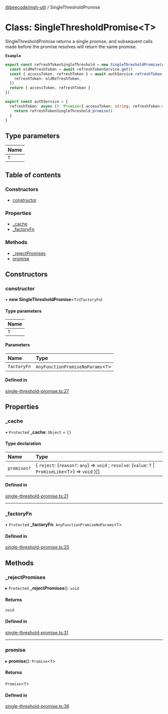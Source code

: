 [@beecode/msh-util](../README.md) / SingleThresholdPromise

# Class: SingleThresholdPromise<T\>

SingleThresholdPromise returns a single promise, and subsequent calls made before the promise resolves will return the same promise.

**`Example`**

```ts
export const refreshTokenSingleThreshold = new SingleThresholdPromise(async () => {
  const oldRefreshToken = await refreshTokenService.get()
  const { accessToken, refreshToken } = await authService.refreshToken({
    refreshToken: oldRefreshToken,
  })
  return { accessToken, refreshToken }
})

export const authService = {
  refreshToken: async (): Promise<{ accessToken: string; refreshToken:string }> => {
    return refreshTokenSingleThreshold.promise()
  }
}
```

## Type parameters

| Name |
| :------ |
| `T` |

## Table of contents

### Constructors

- [constructor](SingleThresholdPromise.md#constructor)

### Properties

- [\_cache](SingleThresholdPromise.md#_cache)
- [\_factoryFn](SingleThresholdPromise.md#_factoryfn)

### Methods

- [\_rejectPromises](SingleThresholdPromise.md#_rejectpromises)
- [promise](SingleThresholdPromise.md#promise)

## Constructors

### constructor

• **new SingleThresholdPromise**<`T`\>(`factoryFn`)

#### Type parameters

| Name |
| :------ |
| `T` |

#### Parameters

| Name | Type |
| :------ | :------ |
| `factoryFn` | `AnyFunctionPromiseNoParams`<`T`\> |

#### Defined in

[single-threshold-promise.ts:27](https://github.com/beecode-rs/msh-util/blob/d220fbb/src/single-threshold-promise.ts#L27)

## Properties

### \_cache

• `Protected` **\_cache**: `Object` = `{}`

#### Type declaration

| Name | Type |
| :------ | :------ |
| `promises?` | { `reject`: (`reason?`: `any`) => `void` ; `resolve`: (`value`: `T` \| `PromiseLike`<`T`\>) => `void`  }[] |

#### Defined in

[single-threshold-promise.ts:21](https://github.com/beecode-rs/msh-util/blob/d220fbb/src/single-threshold-promise.ts#L21)

___

### \_factoryFn

• `Protected` **\_factoryFn**: `AnyFunctionPromiseNoParams`<`T`\>

#### Defined in

[single-threshold-promise.ts:25](https://github.com/beecode-rs/msh-util/blob/d220fbb/src/single-threshold-promise.ts#L25)

## Methods

### \_rejectPromises

▸ `Protected` **_rejectPromises**(): `void`

#### Returns

`void`

#### Defined in

[single-threshold-promise.ts:31](https://github.com/beecode-rs/msh-util/blob/d220fbb/src/single-threshold-promise.ts#L31)

___

### promise

▸ **promise**(): `Promise`<`T`\>

#### Returns

`Promise`<`T`\>

#### Defined in

[single-threshold-promise.ts:36](https://github.com/beecode-rs/msh-util/blob/d220fbb/src/single-threshold-promise.ts#L36)
